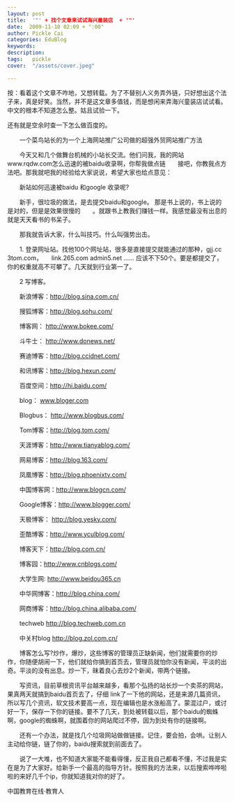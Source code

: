 ```yaml
---
layout: post  
title:  '"' + 找个文章来试试海兴童装店  + '"'
date:  2009-11-10 02:09 + ":00" 
author: Pickle Cai  
categories: EduBlog  
keywords: 
description:   
tags:	pickle   
cover:  "/assets/cover.jpeg"  

---  
```

    
按：看着这个文章不咋地，又想转载。为了不替别人义务弄外链，只好想出这个法子来，真是好笑。当然，并不是这文章多值钱，而是想闲来弄海兴童装店试试看。中文的根本不知道怎么整。姑且试验一下。

还有就是空余时查一下怎么做百度的。











　　一个菜鸟站长的为一个上海网站推广公司做的超强外贸网站推广方法



　　今天又和几个做舞台机械的小站长交流。他们问我，我的网站www.rqdw.com怎么迅速的被baidu收录啊，你帮我做点链　　接吧，你教我点方法吧。那我就吧我的经验给大家说说，希望大家也给点意见：



　　新站如何迅速被baidu 和google 收录呢?



　　新手，很垃圾的做法，是去提交baidu和google。 那是书上说的，书上说的是对的，但是是效果很慢的　　。就跟书上教我们赚钱一样。我感觉最没有出息的就是天天看书的书呆子。



　　那我就告诉大家，什么叫技巧。什么叫强势出击。



　　1. 登录网址站。找他100个网址站，很多是直接提交就能通过的那种，gjj.cc 3tom.com，　　link.265.com admin5.net …… 应该不下50个。要是都提交了，你的权重就高不可攀了。几天就到行业第一了。



　　2 写博客。



　　新浪博客：http://blog.sina.com.cn/

　　搜狐博客：http://blog.sohu.com/

　　博客网： http://www.bokee.com/

　　斗牛士： http://www.donews.net/

　　赛迪博客：http://blog.ccidnet.com/

　　和讯博客：http://blog.hexun.com/

　　百度空间：http://hi.baidu.com/

　　blog： www.bloger.com

　　Blogbus： http://www.blogbus.com/

　　Tom博客：http://blog.tom.com/

　　天涯博客：http://www.tianyablog.com/

　　网易博客：http://blog.163.com/

　　凤凰博客：http://blog.phoenixtv.com/

　　中国博客网：http://www.blogcn.com/

　　Google博客：http://www.blogger.com/

　　天极博客： http://blog.yesky.com/

　　歪酷博客：http://www.yculblog.com/

　　博客天下：http://blog.com.cn/

　　博客园：http://www.cnblogs.com/

　　大学生网: http://www.beidou365.cn

　　中华网博客：http://blog.china.com/

　　网商博客：http://blog.china.alibaba.com/

　　techweb http://blog.techweb.com.cn

　　中关村blog http://blog.zol.com.cn/



　　博客怎么写?炒作，爆炒，这些博客的管理员正缺新闻，他们就需要你的炒作，你随便胡闹一下，他们就给你搞到首页去，管理员就怕你没有新闻，平淡的出奇。平淡的没有出息。炒一下，昧着良心去炒2个新闻，带两个链接。



　　写资讯，目前草根资讯平台越来越多，看那个弘扬的站长炒一个卖茶的网站，果真两天就搞到baidu首页去了，仔细 link了一下他的网站，还是来源几篇资讯，所以写几个资讯，软文技术要高一点，现在编辑也是水涨船高了。蒙混过户，或讨好一下，保存一下你的链接。要不了几天，到处被转载以后，那个baidu的蜘蛛啊，google的蜘蛛啊，就围着你的网站爬过不停，因为到处有你的链接啊。



　　还有一个办法，就是找几个垃圾网站做做链接。记住，要会拍，会哄。让别人主动给你链，链了你的，baidu搜索就到前面去了。



　　说了一大堆，也不知道大家能不能看得懂，反正我自己都看不懂，不过我是实在是为了大家好。给新手一个最高的指导方针。按照我的方法来，以后搜索哗哗啦啦的来好几千个ip，你就知道我对你的好了。 

		    
 中国教育在线·教育人

